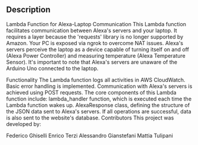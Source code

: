 ## Description

Lambda Function for Alexa-Laptop Communication
This Lambda function facilitates communication between Alexa's servers and your laptop. It requires a layer because the 'requests' library is no longer supported by Amazon. Your PC is exposed via ngrok to overcome NAT issues. Alexa's servers perceive the laptop as a device capable of turning itself on and off (Alexa Power Controller) and measuring temperature (Alexa Temperature Sensor). It's important to note that Alexa's servers are unaware of the Arduino Uno connected to the laptop.

Functionality
The Lambda function logs all activities in AWS CloudWatch.
Basic error handling is implemented.
Communication with Alexa's servers is achieved using POST requests.
The core components of this Lambda function include:
lambda_handler function, which is executed each time the Lambda function wakes up.
AlexaResponse class, defining the structure of the JSON data sent to Alexa's servers.
If all operations are successful, data is also sent to the website's database.
Contributors
This project was developed by:

Federico Ghiselli
Enrico Terzi
Alessandro Gianstefani
Mattia Tulipani

